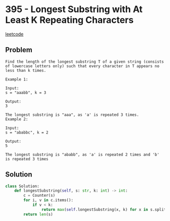 # 395 - Longest Substring with At Least K Repeating Characters

[leetcode](https://leetcode.com/problems/longest-substring-with-at-least-k-repeating-characters/)

## Problem

    Find the length of the longest substring T of a given string (consists of lowercase letters only) such that every character in T appears no less than k times.
    
    Example 1:
    
    Input:
    s = "aaabb", k = 3
    
    Output:
    3
    
    The longest substring is "aaa", as 'a' is repeated 3 times.
    Example 2:
    
    Input:
    s = "ababbc", k = 2
    
    Output:
    5
    
    The longest substring is "ababb", as 'a' is repeated 2 times and 'b' is repeated 3 times

## Solution

```python
class Solution:
    def longestSubstring(self, s: str, k: int) -> int:
        c = Counter(s)
        for i, v in c.items():
            if v < k:
                return max(self.longestSubstring(x, k) for x in s.split(i))
        return len(s)
```
